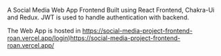 A Social Media Web App Frontend Built using React Frontend, Chakra-Ui and Redux. JWT is used to handle authentication with backend. 

The Web App is hosted in https://social-media-project-frontend-roan.vercel.app/login)https://social-media-project-frontend-roan.vercel.app/

